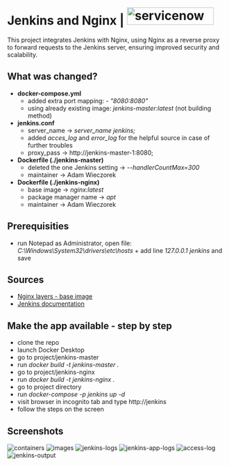 # Jenkins and Nginx | <img src="https://upload.wikimedia.org/wikipedia/commons/thumb/c/c5/Nginx_logo.svg/1280px-Nginx_logo.svg.png" alt="servicenow" width="200" height="40" /> 
This project integrates Jenkins with Nginx, using Nginx as a reverse proxy to forward requests to the Jenkins server, ensuring improved security and scalability.

## What was changed?
- <b> docker-compose.yml </b>
  - added extra port mapping: - <i>"8080:8080"</i>
  - using already existing image: <i> jenkins-master:latest </i> (not building method)
- <b> jenkins.conf </b>
  - server_name -> <i> server_name jenkins; </i>
  - added <i> acces_log </i> and <i> error_log </i> for the helpful source in case of further troubles
  - proxy_pass -> http://jenkins-master-1:8080;
- <b> Dockerfile (./jenkins-master) </b>
  - deleted the one Jenkins setting -> <i> --handlerCountMax=300 </i>
  - maintainer -> Adam Wieczorek
- <b> Dockerfile (./jenkins-nginx) </b>
  - base image -> <i>nginx:latest</i>
  - package manager name -> <i>apt</i>
  - maintainer -> Adam Wieczorek

## Prerequisities
- run Notepad as Administrator, open file: <i>C:\Windows\System32\drivers\etc\hosts</i> + add line <i>127.0.0.1 jenkins</i> and save

## Sources
- [Nginx layers - base image](https://hub.docker.com/layers/library/nginx/stable-perl/images/sha256-567e80d2474f7d363aaf3bdae286fc5acd4070e1f5f6c92884f8443ae6b0d2d1)
- [Jenkins documentation](https://github.com/jenkinsci/docker/blob/master/README.md#usage)

## Make the app available - step by step
- clone the repo
- launch Docker Desktop
- go to project/jenkins-master 
- run <i> docker build -t jenkins-master . </i>
- go to project/jenkins-nginx
- run <i> docker build -t jenkins-nginx . </i>
- go to project directory
- run <i> docker-compose -p jenkins up -d </i>
- visit browser in incognito tab and type http://jenkins
- follow the steps on the screen

## Screenshots
![containers](https://github.com/user-attachments/assets/6f1549e7-029c-4124-a1a5-aded0a1cbf42)
![images](https://github.com/user-attachments/assets/f5e8a543-f5e1-4023-a7cb-c84cfa1127d3)
![jenkins-logs](https://github.com/user-attachments/assets/90443051-6d16-478d-bfe1-b6ffe92557e7)
![jenkins-app-logs](https://github.com/user-attachments/assets/9dcb64e0-3a38-40c4-968f-6a5d36e2d03d)
![access-log](https://github.com/user-attachments/assets/6ba1458b-f14a-4b94-be70-e8977af1b920)
![jenkins-output](https://github.com/user-attachments/assets/7bd9994e-7e3a-4b3d-a89a-b3cf72282d20)
